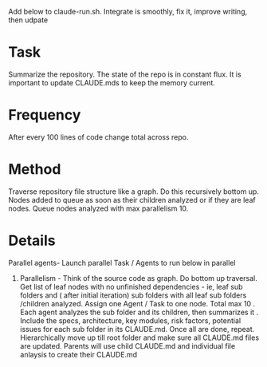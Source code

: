 Add below to claude-run.sh. Integrate is smoothly, fix it, improve writing, then udpate 

# Task 
Summarize the repository. The state of the repo is in constant flux. It is important to update CLAUDE.mds to keep the memory current. 
# Frequency
After every 100 lines of code change total across repo. 
# Method
Traverse repository file structure like a graph. Do this recursively bottom up. Nodes added to queue as soon as their children analyzed or if they are leaf nodes. Queue nodes analyzed with max parallelism 10. 

# Details 
Parallel agents- 
Launch parallel Task / Agents to run below in parallel 
1. Parallelism - Think of the source code as graph. Do bottom up traversal. Get list of leaf nodes with no unfinished dependencies - ie, leaf sub folders and ( after initial iteration) sub folders with all leaf sub folders /children analyzed. Assign  one Agent / Task to one node. Total max 10 . Each agent analyzes the sub folder and its children, then summarizes it . Include the specs, architecture, key modules, risk factors, potential issues for each sub folder in its CLAUDE.md. Once all are done, repeat. 
Hierarchically move up till root folder and make sure all CLAUDE.md files are updated. Parents will use child CLAUDE.md and individual file anlaysis to create their CLAUDE.md
